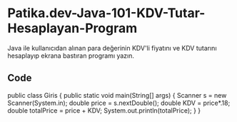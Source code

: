 # Patika.dev-Java-101-KDV-Tutar-Hesaplayan-Program
Java ile kullanıcıdan alınan para değerinin KDV'li fiyatını ve KDV tutarını hesaplayıp ekrana bastıran programı yazın.

## Code
public class Giris
{
    public static void main(String[] args) {
        Scanner s = new Scanner(System.in);
        double price = s.nextDouble();
        double KDV = price*.18;
        double totalPrice = price + KDV;
        System.out.println(totalPrice);
    }
}
